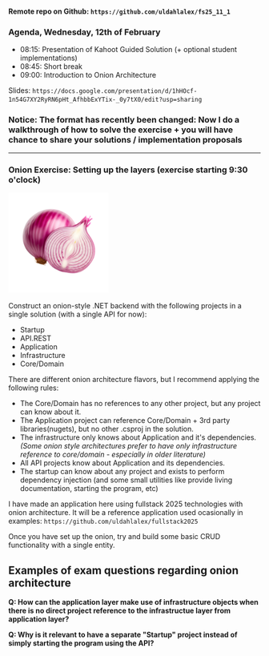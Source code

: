 #### Remote repo on Github: `https://github.com/uldahlalex/fs25_11_1` 

### Agenda, Wednesday, 12th of February
- 08:15: Presentation of Kahoot Guided Solution (+ optional student implementations)
- 08:45: Short break
- 09:00: Introduction to Onion Architecture

Slides: `https://docs.google.com/presentation/d/1hHOcf-1n54G7XY2RyRN6pHt_AfhbbExYTix-_0y7tX0/edit?usp=sharing`

### Notice: The format has recently been changed: Now I do a walkthrough of how to solve the exercise + you will have chance to share your solutions / implementation proposals

___

### Onion Exercise: Setting up the layers (exercise starting  9:30 o'clock)

![alt text][logo]

[logo]: image.png
<style>
  img[alt="alt text"] {width: 200px;}
</style>

Construct an onion-style .NET backend with the following projects in a single solution (with a single API for now):

- Startup
- API.REST
- Application
- Infrastructure
- Core/Domain

There are different onion architecture flavors, but I recommend applying the following rules:

- The Core/Domain has no references to any other project, but any project can know about it.
- The Application project can reference Core/Domain + 3rd party libraries(nugets), but no other .csproj in the solution.
- The infrastructure only knows about Application and it's dependencies. *(Some onion style architectures prefer to have only infrastructure reference to core/domain - especially in older literature)*
- All API projects know about Application and its dependencies.
- The startup can know about any project and exists to perform dependency injection (and some small utilities like provide living documentation, starting the program, etc)

I have made an application here using fullstack 2025 technologies with onion architecture. It will be a reference application used ocasionally in examples: `https://github.com/uldahlalex/fullstack2025`

Once you have set up the onion, try and build some basic CRUD functionality with a single entity.

## Examples of exam questions regarding onion architecture

**Q: How can the application layer make use of infrastructure objects when there is no direct project reference to the infrastructue layer from application layer?**

**Q: Why is it relevant to have a separate "Startup" project instead of simply starting the program using the API?**


